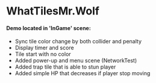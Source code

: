 # WhatTilesMr.Wolf
#### Demo located in 'InGame' scene:
* Sync tile color change by both collider and penalty
* Display timer and score
* Tile start with no color
* Added power-up and menu scene (NetworkTest) 
* Added trap tile that is able to stun player
* Added simple HP that decreases if player stop moving
